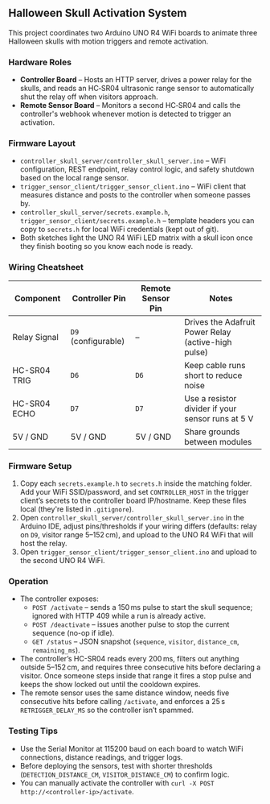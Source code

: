 ## Halloween Skull Activation System

This project coordinates two Arduino UNO R4 WiFi boards to animate three Halloween skulls with motion triggers and remote activation.

### Hardware Roles
- **Controller Board** – Hosts an HTTP server, drives a power relay for the skulls, and reads an HC‑SR04 ultrasonic range sensor to automatically shut the relay off when visitors approach.
- **Remote Sensor Board** – Monitors a second HC‑SR04 and calls the controller's webhook whenever motion is detected to trigger an activation.

### Firmware Layout
- `controller_skull_server/controller_skull_server.ino` – WiFi configuration, REST endpoint, relay control logic, and safety shutdown based on the local range sensor.
- `trigger_sensor_client/trigger_sensor_client.ino` – WiFi client that measures distance and posts to the controller when someone passes by.
- `controller_skull_server/secrets.example.h`, `trigger_sensor_client/secrets.example.h` – template headers you can copy to `secrets.h` for local WiFi credentials (kept out of git).
- Both sketches light the UNO R4 WiFi LED matrix with a skull icon once they finish booting so you know each node is ready.

### Wiring Cheatsheet

| Component | Controller Pin | Remote Sensor Pin | Notes |
|-----------|----------------|-------------------|-------|
| Relay Signal | `D9` (configurable) | – | Drives the Adafruit Power Relay (active-high pulse) |
| HC-SR04 TRIG | `D6` | `D6` | Keep cable runs short to reduce noise |
| HC-SR04 ECHO | `D7` | `D7` | Use a resistor divider if your sensor runs at 5 V |
| 5V / GND | 5V / GND | 5V / GND | Share grounds between modules |

### Firmware Setup
1. Copy each `secrets.example.h` to `secrets.h` inside the matching folder. Add your WiFi SSID/password, and set `CONTROLLER_HOST` in the trigger client’s secrets to the controller board IP/hostname. Keep these files local (they're listed in `.gitignore`).
2. Open `controller_skull_server/controller_skull_server.ino` in the Arduino IDE, adjust pins/thresholds if your wiring differs (defaults: relay on `D9`, visitor range 5–152 cm), and upload to the UNO R4 WiFi that will host the relay.
3. Open `trigger_sensor_client/trigger_sensor_client.ino` and upload to the second UNO R4 WiFi.

### Operation
- The controller exposes:
  - `POST /activate` – sends a 150 ms pulse to start the skull sequence; ignored with HTTP 409 while a run is already active.
  - `POST /deactivate` – issues another pulse to stop the current sequence (no-op if idle).
  - `GET /status` – JSON snapshot (`sequence`, `visitor`, `distance_cm`, `remaining_ms`).
- The controller’s HC-SR04 reads every 200 ms, filters out anything outside 5–152 cm, and requires three consecutive hits before declaring a visitor. Once someone steps inside that range it fires a stop pulse and keeps the show locked out until the cooldown expires.
- The remote sensor uses the same distance window, needs five consecutive hits before calling `/activate`, and enforces a 25 s `RETRIGGER_DELAY_MS` so the controller isn’t spammed.

### Testing Tips
- Use the Serial Monitor at 115200 baud on each board to watch WiFi connections, distance readings, and trigger logs.
- Before deploying the sensors, test with shorter thresholds (`DETECTION_DISTANCE_CM`, `VISITOR_DISTANCE_CM`) to confirm logic.
- You can manually activate the controller with `curl -X POST http://<controller-ip>/activate`.
